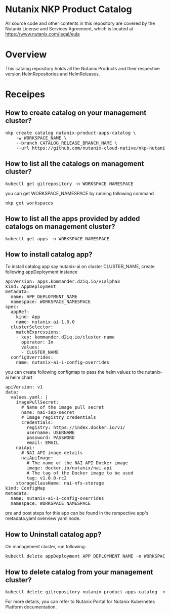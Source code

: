 # Nutanix NKP Product Catalog

All source code and other contents in this repository are covered by the Nutanix License and Services Agreement, which is located at https://www.nutanix.com/legal/eula 

# Overview

This catalog repository holds all the Nutanix Products and their respective version HelmRepositories and HelmReleases.

# Receipes

## How to create catalog on your management cluster?
<pre>
nkp create catalog nutanix-product-apps-catalog \
    -w WORKSPACE_NAME \
    --branch CATALOG_RELEASE_BRANCH_NAME \
    --url https://github.com/nutanix-cloud-native/nkp-nutanix-product-catalog
</pre>

## How to list all the catalogs on management cluster?
<pre>
kubectl get gitrepository -n WORKSPACE_NAMESPACE
</pre>
you can get WORKSPACE_NAMESPACE by running following command
<pre>
nkp get workspaces
</pre>

## How to list all the apps provided by added catalogs on management cluster?
<pre>
kubectl get apps -n WORKSPACE_NAMESPACE
</pre>

## How to install catalog app?
To install catalog app say nutanix-ai on cluster CLUSTER_NAME, create following appDeployment instance
<pre>
apiVersion: apps.kommander.d2iq.io/v1alpha3
kind: AppDeployment
metadata:
  name: APP_DEPLOYMENT_NAME
  namespace: WORKSPACE_NAMESPACE
spec:
  appRef:
    kind: App
    name: nutanix-ai-1.0.0
  clusterSelector:
    matchExpressions:
    - key: kommander.d2iq.io/cluster-name
      operator: In
      values:
      - CLUSTER_NAME
  configOverrides:
    name: nutanix-ai-1-config-overrides
</pre>

you can create following configmap to pass the helm values to the nutanix-ai helm chart
<pre>
apiVersion: v1
data:
  values.yaml: |
    imagePullSecret:
      # Name of the image pull secret
      name: nai-iep-secret
      # Image registry credentials
      credentials:
        registry: https://index.docker.io/v1/
        username: USERNAME
        password: PASSWORD
        email: EMAIL
    naiApi:
      # NAI API image details
      naiApiImage:
        # The name of the NAI API Docker image
        image: docker.io/nutanix/nai-api
        # The tag of the Docker image to be used
        tag: v1.0.0-rc2
    storageClassName: nai-nfs-storage
kind: ConfigMap
metadata:
  name: nutanix-ai-1-config-overrides
  namespace: WORKSPACE_NAMESPACE
</pre>
pre and post steps for this app can be found in the rerspective app's metadata.yaml overview yaml node.

## How to Uninstall catalog app?
On management cluster, run following:
<pre>
kubectl delete appDeployment APP_DEPLOYMENT_NAME -n WORKSPACE_NAMESPACE
</pre>

## How to delete catalog from your management cluster?
<pre>
kubectl delete gitrepository nutanix-product-apps-catalog -n WORKSPACE_NAMESPACE
</pre>

For more details, you can refer to Nutanix Portal for Nutanix Kubernetes Platform documentation.